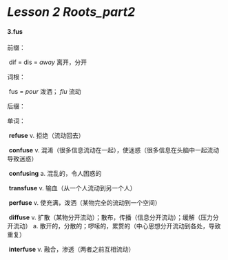 # *Lesson 2 Roots_part2*

#### 3.fus

前缀：

​		dif = dis = *away* 离开，分开

词根：

​		fus = *pour* 泼洒； *flu* 流动

后缀：

单词：

​		**refuse** v. 拒绝（流动回去）

​		**confuse** v. 混淆（很多信息流动在一起），使迷惑（很多信息在头脑中一起流动导致迷惑）

​		**confusing** a. 混乱的，令人困惑的

​		**transfuse** v. 输血（从一个人流动到另一个人）

​		**perfuse** v. 使充满，泼洒（某物完全的流动到一个空间）

​		**diffuse** v. 扩散（某物分开流动）；散布，传播（信息分开流动）；缓解（压力分开流动） a. 散开的，分散的；啰嗦的，累赘的（中心思想分开流动到各处，导致重复）

​		**interfuse** v. 融合，渗透（两者之前互相流动）

